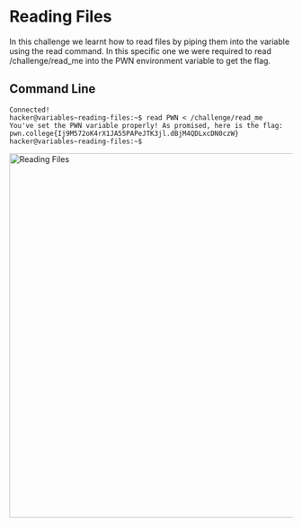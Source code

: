 # Reading Files
In this challenge we learnt how to read files by piping them into the variable using the read command. In this specific one we were required to read /challenge/read_me into
the PWN environment variable to get the flag.
## Command Line
```
Connected!
hacker@variables~reading-files:~$ read PWN < /challenge/read_me
You've set the PWN variable properly! As promised, here is the flag:
pwn.college{Ij9M572oK4rX1JA55PAPeJTK3jl.dBjM4QDLxcDN0czW}
hacker@variables~reading-files:~$
```
<img width="647" alt="Reading Files" src="https://github.com/user-attachments/assets/2fe7ee8f-b48f-4e77-a1ad-7998845625c0">
